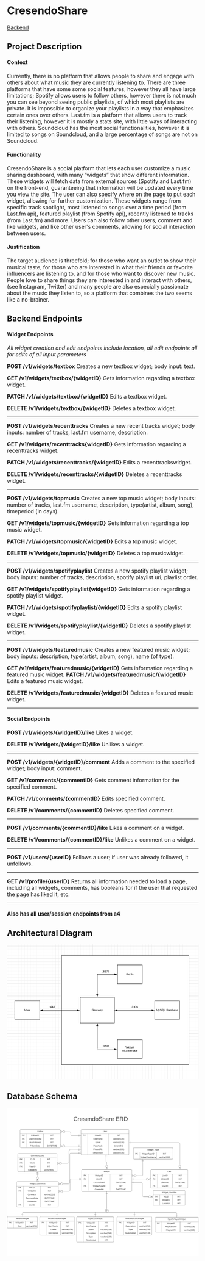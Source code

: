 # CresendoShare
[Backend](https://api.cahillaw.me)

## Project Description
#### Context
Currently, there is no platform that allows people to share and engage with others about what music they are currently listening to. There are three platforms that have some some social features, however they all have large limitations; Spotify allows users to follow others, however there is not much you can see beyond seeing public playlists, of which most playlists are private. It is impossible to organize your playlists in a way that emphasizes certain ones over others. Last.fm is a platform that allows users to track their listening, however it is mostly a stats site, with little ways of interacting with others. Soundcloud has the most social functionalities, however it is limited to songs on Soundcloud, and a large percentage of songs are not on Soundcloud. 
#### Functionality
CresendoShare is a social platform that lets each user customize a music sharing dashboard, with many “widgets” that show different information. These widgets will fetch data from external sources (Spotify and Last.fm) on the front-end, guaranteeing that information will be updated every time you view the site. The user can also specify where on the page to put each widget, allowing for further customization. These widgets range from specific track spotlight, most listened to songs over a time period (from Last.fm api), featured playlist (from Spotify api), recently listened to tracks (from Last.fm) and more. Users can also follow other users, comment and like widgets, and like other user's comments, allowing for social interaction between users. 
#### Justification 
The target audience is threefold; for those who want an outlet to show their musical taste, for those who are interested in what their friends or favorite influencers are listening to, and for those who want to discover new music. People love to share things they are interested in and interact with others, (see Instagram, Twitter) and many people are also especially passionate about the music they listen to, so a platform that combines the two seems like a no-brainer. 

## Backend Endpoints
#### Widget Endpoints
*All widget creation and edit endpoints include location, all edit endpoints all for edits of all input parameters*

**POST /v1/widgets/textbox** Creates a new textbox widget; body input: text.

**GET /v1/widgets/textbox/{widgetID}** Gets information regarding a textbox widget.

**PATCH /v1/widgets/textbox/{widgetID}** Edits a textbox widget.

**DELETE /v1/widgets/textbox/{widgetID}** Deletes a textbox widget.

----

**POST /v1/widgets/recenttracks** Creates a new recent tracks widget; body inputs: number of tracks, last.fm username, description.

**GET /v1/widgets/recenttracks{widgetID}** Gets information regarding a recenttracks widget.

**PATCH /v1/widgets/recenttracks/{widgetID}** Edits a recenttrackswidget.

**DELETE /v1/widgets/recenttracks/{widgetID}** Deletes a recenttracks widget.

----

**POST /v1/widgets/topmusic** Creates a new top music widget; body inputs: number of tracks, last.fm username, description, type(artist, album, song), timeperiod (in days).

**GET /v1/widgets/topmusic/{widgetID}** Gets information regarding a top music widget.

**PATCH /v1/widgets/topmusic/{widgetID}** Edits a top music widget.

**DELETE /v1/widgets/topmusic/{widgetID}** Deletes a top musicwidget.

----

**POST /v1/widgets/spotifyplaylist** Creates a new spotify playlist widget; body inputs: number of tracks, description, spotify playlist uri, playlist order.

**GET /v1/widgets/spotifyplaylist{widgetID}** Gets information regarding a spotify playlist widget.

**PATCH /v1/widgets/spotifyplaylist/{widgetID}** Edits a spotify playlist widget.

**DELETE /v1/widgets/spotifyplaylist/{widgetID}** Deletes a spotify playlist widget.

----

**POST /v1/widgets/featuredmusic** Creates a new featured music widget; body inputs: description, type(artist, album, song), name (of type).

**GET /v1/widgets/featuredmusic/{widgetID}** Gets information regarding a featured music widget.
**PATCH /v1/widgets/featuredmusic/{widgetID}** Edits a featured music widget.

**DELETE /v1/widgets/featuredmusic/{widgetID}** Deletes a featured music widget.

----

#### Social Endpoints
**POST /v1/widgets/{widgetID}/like** Likes a widget.

**DELETE /v1/widgets/{widgetID}/like** Unlikes a widget.

----

**POST /v1/widgets/{widgetID}/comment** Adds a comment to the specified widget; body input: comment.

**GET /v1/comments/{commentID}** Gets comment information for the specified comment.

**PATCH /v1/comments/{commentID}** Edits specified comment.

**DELETE /v1/comments/{commentID}** Deletes specified comment.

----

**POST /v1/comments/{commentID}/like** Likes a comment on a widget.

**DELETE /v1/comments/{commentID}/like** Unlikes a comment on a widget.

----

**POST /v1/users/{userID}** Follows a user; if user was already followed, it unfollows.

----

**GET /v1/profile/{userID}** Returns all information needed to load a page, including all widgets, comments, has booleans for if the user that requested the page has liked it, etc.

----

#### Also has all user/session endpoints from a4

## Architectural Diagram
![](photos/archdiag.png)

## Database Schema
![](photos/CresendoShareERD.png)

